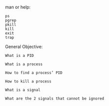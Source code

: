 man or help:

    ps
    pgrep
    pkill
    kill
    exit
    trap

General Objective:

    What is a PID

    What is a process

    How to find a process’ PID

    How to kill a process

    What is a signal

    What are the 2 signals that cannot be ignored

